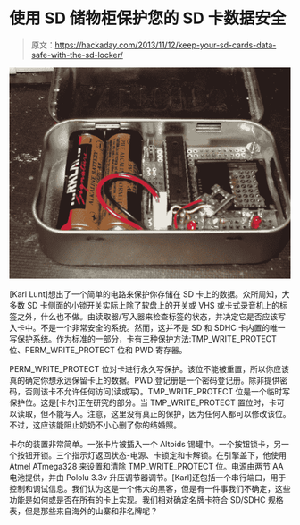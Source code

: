 # 使用 SD 储物柜保护您的 SD 卡数据安全

> 原文：<https://hackaday.com/2013/11/12/keep-your-sd-cards-data-safe-with-the-sd-locker/>

![sdlocker_1](img/d1e5e1be6d2bcef2d098516d334882bb.png)

[Karl Lunt]想出了一个简单的电路来保护你存储在 SD 卡上的数据。众所周知，大多数 SD 卡侧面的小锁开关实际上除了软盘上的开关或 VHS 或卡式录音机上的标签之外，什么也不做。由读取器/写入器来检查标签的状态，并决定它是否应该写入卡中。不是一个非常安全的系统。然而，这并不是 SD 和 SDHC 卡内置的唯一写保护系统。作为标准的一部分，卡有三种保护方法:TMP_WRITE_PROTECT 位、PERM_WRITE_PROTECT 位和 PWD 寄存器。

PERM_WRITE_PROTECT 位对卡进行永久写保护。该位不能被重置，所以你应该真的确定你想永远保留卡上的数据。PWD 登记册是一个密码登记册。除非提供密码，否则该卡不允许任何访问(读或写)。TMP_WRITE_PROTECT 位是一个临时写保护位。这是[卡尔]正在研究的部分。当 TMP_WRITE_PROTECT 置位时，卡可以读取，但不能写入。注意，这里没有真正的保护，因为任何人都可以修改该位。不过，这应该能阻止奶奶不小心删了你的结婚照。

卡尔的装置非常简单。一张卡片被插入一个 Altoids 锡罐中。一个按钮锁卡，另一个按钮开锁。三个指示灯返回状态-电源、卡锁定和卡解锁。在引擎盖下，他使用 Atmel ATmega328 来设置和清除 TMP_WRITE_PROTECT 位。电源由两节 AA 电池提供，并由 Pololu 3.3v 升压调节器调节。[Karl]还包括一个串行端口，用于控制和调试信息。我们认为这是一个伟大的黑客，但是有一件事我们不确定，这些功能是如何或是否在所有的卡上实现。我们相对确定名牌卡符合 SD/SDHC 规格表，但是那些来自海外的山寨和非名牌呢？
